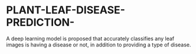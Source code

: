 # PLANT-LEAF-DISEASE-PREDICTION-
A deep learning model is proposed that accurately classifies any leaf images is having a disease or not, in addition to providing a type of disease. 
